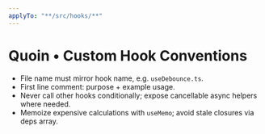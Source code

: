 ```yaml
---
applyTo: "**/src/hooks/**"
---
```

# Quoin • Custom Hook Conventions

- File name must mirror hook name, e.g. `useDebounce.ts`.  
- First line comment: purpose + example usage.  
- Never call other hooks conditionally; expose cancellable async helpers where needed.  
- Memoize expensive calculations with `useMemo`; avoid stale closures via deps array.  

